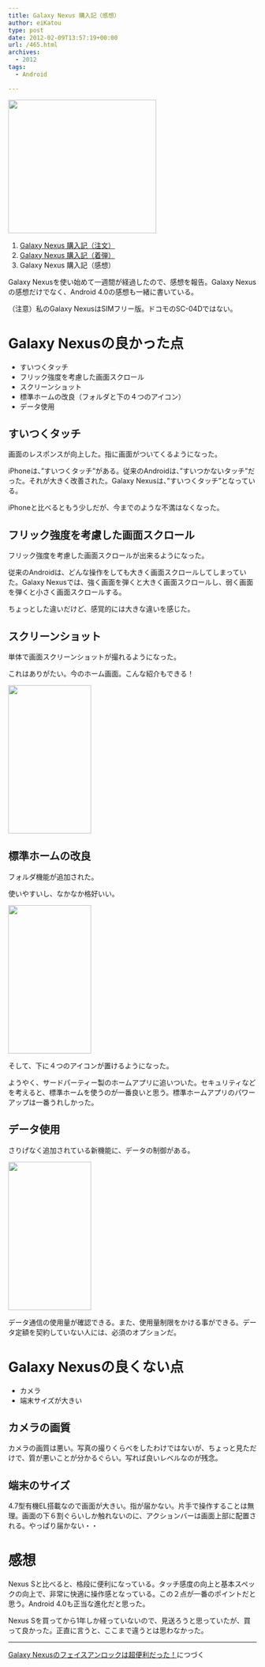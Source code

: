 ```yaml
---
title: Galaxy Nexus 購入記（感想）
author: eiKatou
type: post
date: 2012-02-09T13:57:19+00:00
url: /465.html
archives:
  - 2012
tags:
  - Android

---
```

[<img src="/blog/uploads/2012/01/01_gallery-300x270.png" alt="" title="01_gallery" width="300" height="270" class="alignnone size-medium wp-image-337" srcset="/blog/uploads/2012/01/01_gallery-300x270.png 300w, /blog/uploads/2012/01/01_gallery-332x300.png 332w, /blog/uploads/2012/01/01_gallery.png 526w" sizes="(max-width: 300px) 100vw, 300px" />][1]

  1. [Galaxy Nexus 購入記（注文）][2]
  2. [Galaxy Nexus 購入記（着弾）][3]
  3. Galaxy Nexus 購入記（感想）

Galaxy Nexusを使い始めて一週間が経過したので、感想を報告。Galaxy Nexusの感想だけでなく、Android 4.0の感想も一緒に書いている。

（注意）私のGalaxy NexusはSIMフリー版。ドコモのSC-04Dではない。

# Galaxy Nexusの良かった点

  * すいつくタッチ
  * フリック強度を考慮した画面スクロール
  * スクリーンショット
  * 標準ホームの改良（フォルダと下の４つのアイコン）
  * データ使用

<!--more-->

## すいつくタッチ

画面のレスポンスが向上した。指に画面がついてくるようになった。
  
iPhoneは、”すいつくタッチ”がある。従来のAndroidは、”すいつかないタッチ”だった。それが大きく改善された。Galaxy Nexusは、”すいつくタッチ”となっている。
  
iPhoneと比べるともう少しだが、今までのような不満はなくなった。

## フリック強度を考慮した画面スクロール

フリック強度を考慮した画面スクロールが出来るようになった。
  
従来のAndroidは、どんな操作をしても大きく画面スクロールしてしまっていた。Galaxy Nexusでは、強く画面を弾くと大きく画面スクロールし、弱く画面を弾くと小さく画面スクロールする。
  
ちょっとした違いだけど、感覚的には大きな違いを感じた。

## スクリーンショット

単体で画面スクリーンショットが撮れるようになった。
  
これはありがたい。今のホーム画面。こんな紹介もできる！
  
[<img src="/blog/uploads/2012/02/20120209a-168x300.jpg" alt="" title="20120209a" width="168" height="300" class="alignnone size-medium wp-image-472" srcset="/blog/uploads/2012/02/20120209a-168x300.jpg 168w, /blog/uploads/2012/02/20120209a.jpg 400w" sizes="(max-width: 168px) 100vw, 168px" />][4]

## 標準ホームの改良

フォルダ機能が追加された。
  
使いやすいし、なかなか格好いい。
  
[<img src="/blog/uploads/2012/02/20120209b-168x300.jpg" alt="" title="20120209b" width="168" height="300" class="alignnone size-medium wp-image-486" srcset="/blog/uploads/2012/02/20120209b-168x300.jpg 168w, /blog/uploads/2012/02/20120209b.jpg 400w" sizes="(max-width: 168px) 100vw, 168px" />][5]
  
そして、下に４つのアイコンが置けるようになった。

ようやく、サードパーティー製のホームアプリに追いついた。セキュリティなどを考えると、標準ホームを使うのが一番良いと思う。標準ホームアプリのパワーアップは一番うれしかった。

## データ使用

さりげなく追加されている新機能に、データの制御がある。
  
[<img src="/blog/uploads/2012/02/20120209c-168x300.jpg" alt="" title="20120209c" width="168" height="300" class="alignnone size-medium wp-image-485" srcset="/blog/uploads/2012/02/20120209c-168x300.jpg 168w, /blog/uploads/2012/02/20120209c.jpg 400w" sizes="(max-width: 168px) 100vw, 168px" />][6]
  
データ通信の使用量が確認できる。また、使用量制限をかける事ができる。データ定額を契約していない人には、必須のオプションだ。

# Galaxy Nexusの良くない点

  * カメラ
  * 端末サイズが大きい

## カメラの画質

カメラの画質は悪い。写真の撮りくらべをしたわけではないが、ちょっと見ただけで、質が悪いことが分かるぐらい。写れば良いレベルなのが残念。

## 端末のサイズ

4.7型有機EL搭載なので画面が大きい。指が届かない。片手で操作することは無理。画面の下６割ぐらいしか触れないのに、アクションバーは画面上部に配置される。やっぱり届かない・・

# 感想

Nexus Sと比べると、格段に便利になっている。タッチ感度の向上と基本スペックの向上で、非常に快適に操作感となっている。この２点が一番のポイントだと思う。Android 4.0も正当な進化だと思った。

Nexus Sを買ってから1年しか経っていないので、見送ろうと思っていたが、買って良かった。正直に言うと、ここまで違うとは思わなかった。

* * *

[Galaxy Nexusのフェイスアンロックは超便利だった！][7]につづく

 [1]: /blog/uploads/2012/01/01_gallery.png
 [2]: http://eikatou.net/blog/2012/01/galaxy-nexus-order/
 [3]: http://eikatou.net/blog/2012/01/galaxy-nexus-arrival/
 [4]: /blog/uploads/2012/02/20120209a.jpg
 [5]: /blog/uploads/2012/02/20120209b.jpg
 [6]: /blog/uploads/2012/02/20120209c.jpg
 [7]: http://eikatou.net/blog/2012/03/gn-faceunlock/
